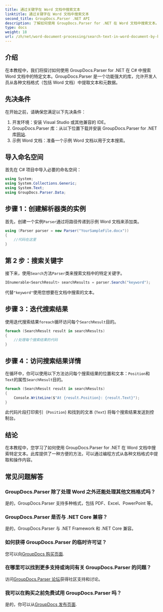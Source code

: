 ```yaml
---
title: 通过关键字在 Word 文档中搜索文本
linktitle: 通过关键字在 Word 文档中搜索文本
second_title: GroupDocs.Parser .NET API
description: 了解如何使用 GroupDocs.Parser for .NET 在 Word 文档中搜索文本。高效提取特定关键字。
type: docs
weight: 18
url: /zh/net/word-document-processing/search-text-in-word-document-by-keyword/
---
```

## 介绍
在本教程中，我们将探讨如何使用 GroupDocs.Parser for .NET 在 C# 中搜索 Word 文档中的特定文本。GroupDocs.Parser 是一个功能强大的库，允许开发人员从各种文档格式（包括 Word 文档）中提取文本和元数据。
## 先决条件
在开始之前，请确保您满足以下先决条件：
1. 开发环境：安装 Visual Studio 或其他兼容的 IDE。
2.  GroupDocs.Parser 库：从以下位置下载并安装 GroupDocs.Parser for .NET 库[网站](https://releases.groupdocs.com/parser/net/).
3. 示例 Word 文档：准备一个示例 Word 文档以用于文本搜索。

## 导入命名空间
首先在 C# 项目中导入必要的命名空间：
```csharp
using System;
using System.Collections.Generic;
using System.Text;
using GroupDocs.Parser.Data;
```
## 步骤 1：创建解析器类的实例
首先，创建一个实例`Parser`通过将路径传递到示例 Word 文档来添加类。
```csharp
using (Parser parser = new Parser("YourSampleFile.docx"))
{
    //代码在这里
}
```
## 第 2 步：搜索关键字
接下来，使用`Search`方法`Parser`类来搜索文档中的特定关键字。
```csharp
IEnumerable<SearchResult> searchResults = parser.Search("keyword");
```
代替`"keyword"`使用您想要在文档中搜索的文本。
## 步骤 3：迭代搜索结果
使用迭代搜索结果`foreach`循环访问每个`SearchResult`目的。
```csharp
foreach (SearchResult result in searchResults)
{
    //处理每个搜索结果的代码
}
```
## 步骤 4：访问搜索结果详情
在循环中，你可以使用以下方法访问每个搜索结果的位置和文本：`Position`和`Text`的属性`SearchResult`目的。
```csharp
foreach (SearchResult result in searchResults)
{
    Console.WriteLine($"At {result.Position}: {result.Text}");
}
```
此代码片段打印索引（`Position`) 和找到的文本 (`Text`) 将每个搜索结果发送到控制台。

## 结论
在本教程中，您学习了如何使用 GroupDocs.Parser for .NET 在 Word 文档中搜索特定文本。此库提供了一种方便的方法，可以通过编程方式从各种文档格式中提取和操作内容。

## 常见问题解答
### GroupDocs.Parser 除了处理 Word 之外还能处理其他文档格式吗？
是的，GroupDocs.Parser 支持多种格式，包括 PDF、Excel、PowerPoint 等。
### GroupDocs.Parser 是否与 .NET Core 兼容？
是的，GroupDocs.Parser 与 .NET Framework 和 .NET Core 兼容。
### 如何获得 GroupDocs.Parser 的临时许可证？
您可以向[GroupDocs 购买页面](https://purchase.groupdocs.com/temporary-license/).
### 在哪里可以找到更多支持或询问有关 GroupDocs.Parser 的问题？
访问[GroupDocs.Parser 论坛](https://forum.groupdocs.com/c/parser/17)获得社区支持和讨论。
### 我可以在购买之前免费试用 GroupDocs.Parser 吗？
是的，你可以从[GroupDocs 发布页面](https://releases.groupdocs.com/).
